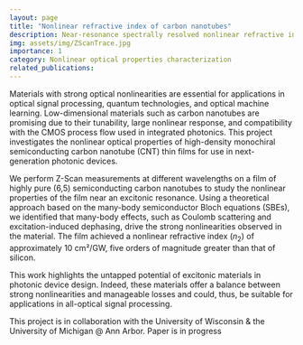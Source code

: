 ```yaml
---
layout: page
title: "Nonlinear refractive index of carbon nanotubes"
description: Near-resonance spectrally resolved nonlinear refractive index characterization of single-chirality carbon nanotubes
img: assets/img/ZScanTrace.jpg
importance: 1
category: Nonlinear optical properties characterization
related_publications:
---
```


Materials with strong optical nonlinearities are essential for applications in optical signal processing, quantum technologies, and optical machine learning. Low-dimensional materials such as carbon nanotubes are promising due to their tunability, large nonlinear response, and compatibility with the CMOS process flow used in integrated photonics. This project investigates the nonlinear optical properties of high-density monochiral semiconducting carbon nanotube (CNT) thin films for use in next-generation photonic devices. 

We perform Z-Scan measurements at different wavelengths  on a film of highly pure (6,5) semiconducting carbon nanotubes to study the nonlinear properties of the film near an excitonic resonance. Using a theoretical approach based on the many-body semiconductor Bloch equations (SBEs), we identified that many-body effects, such as Coulomb scattering and excitation-induced dephasing, drive the strong nonlinearities observed in the material. The film achieved a nonlinear refractive index ($n_2$) of approximately 10 cm²/GW, five orders of magnitude greater than that of silicon.

This work highlights the untapped potential of excitonic materials in photonic device design. Indeed, these materials offer a balance between strong nonlinearities and manageable losses and could, thus, be suitable for applications in all-optical signal processing.

This project is in collaboration with the University of Wisconsin & the University of Michigan @ Ann Arbor. Paper is in progress

